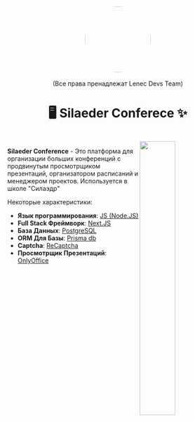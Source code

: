 

<div align="center">
  <img id="logo" src="https://github.com/stepinhig/sconf/assets/119779337/374c24f6-3a3d-43fd-ab70-14a2fe0f1b8e" width="150" style="border-radius: 50%;">
  <br><br>
  (Все права пренадлежат Lenec Devs Team)
  <h1>🖥️ Silaeder Conferece ✨</h1></div>

<br>
<img src="https://github.com/stepinhig/sconf/assets/119779337/a82df02c-3495-4389-af65-fd921f34f94d" align="right" width="40%"/>

<strong>Silaeder Conference</strong> - Это платформа для организации больших конференций с продвинутым просмотрщиком презентаций, организатором расписаний и менеджером проектов. Используется в школе "Силаэдр"

Некоторые характеристики: 
 - **Язык программирования**: [JS (Node.JS)](https://nodejs.org)
 - **Full Stack Фреймворк**: [Next.JS](https://nextjs.org)
 - **База Данных**: [PostgreSQL](https://postgresql.org)
 - **ORM Для Базы**: [Prisma db](https://prisma.io)
 - **Captcha**: [ReCaptcha](https://www.google.com/recaptcha/about/)
 - **Просмотрщик Презентаций**: [OnlyOffice](https://www.onlyoffice.com/ru/)
 

